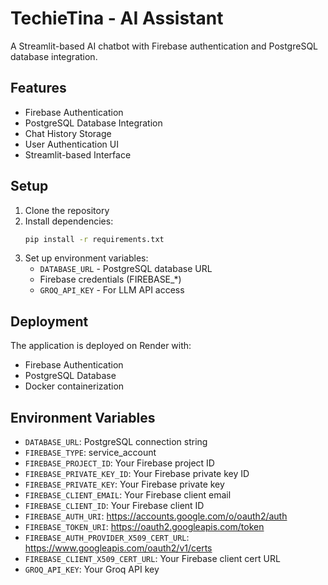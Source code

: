 # TechieTina - AI Assistant

A Streamlit-based AI chatbot with Firebase authentication and PostgreSQL database integration.

## Features

- Firebase Authentication
- PostgreSQL Database Integration
- Chat History Storage
- User Authentication UI
- Streamlit-based Interface

## Setup

1. Clone the repository
2. Install dependencies:
   ```bash
   pip install -r requirements.txt
   ```
3. Set up environment variables:
   - `DATABASE_URL` - PostgreSQL database URL
   - Firebase credentials (FIREBASE_*)
   - `GROQ_API_KEY` - For LLM API access

## Deployment

The application is deployed on Render with:
- Firebase Authentication
- PostgreSQL Database
- Docker containerization

## Environment Variables

- `DATABASE_URL`: PostgreSQL connection string
- `FIREBASE_TYPE`: service_account
- `FIREBASE_PROJECT_ID`: Your Firebase project ID
- `FIREBASE_PRIVATE_KEY_ID`: Your Firebase private key ID
- `FIREBASE_PRIVATE_KEY`: Your Firebase private key
- `FIREBASE_CLIENT_EMAIL`: Your Firebase client email
- `FIREBASE_CLIENT_ID`: Your Firebase client ID
- `FIREBASE_AUTH_URI`: https://accounts.google.com/o/oauth2/auth
- `FIREBASE_TOKEN_URI`: https://oauth2.googleapis.com/token
- `FIREBASE_AUTH_PROVIDER_X509_CERT_URL`: https://www.googleapis.com/oauth2/v1/certs
- `FIREBASE_CLIENT_X509_CERT_URL`: Your Firebase client cert URL
- `GROQ_API_KEY`: Your Groq API key
